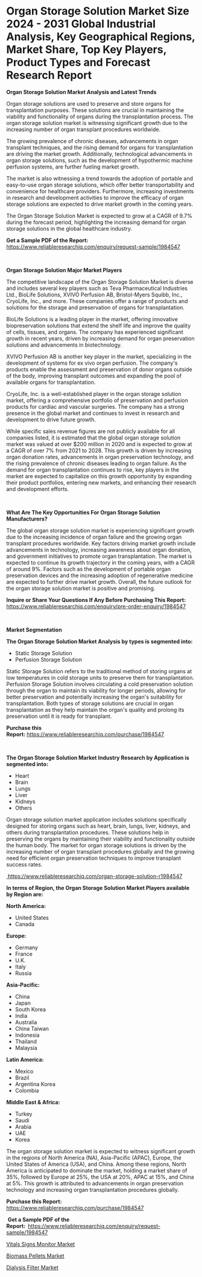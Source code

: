 <p><h1>Organ Storage Solution Market Size 2024 - 2031 Global Industrial Analysis, Key Geographical Regions, Market Share, Top Key Players, Product Types and Forecast Research Report</h1></p><p><strong>Organ Storage Solution Market Analysis and Latest Trends</strong></p>
<p><p>Organ storage solutions are used to preserve and store organs for transplantation purposes. These solutions are crucial in maintaining the viability and functionality of organs during the transplantation process. The organ storage solution market is witnessing significant growth due to the increasing number of organ transplant procedures worldwide.</p><p>The growing prevalence of chronic diseases, advancements in organ transplant techniques, and the rising demand for organs for transplantation are driving the market growth. Additionally, technological advancements in organ storage solutions, such as the development of hypothermic machine perfusion systems, are further fueling market growth.</p><p>The market is also witnessing a trend towards the adoption of portable and easy-to-use organ storage solutions, which offer better transportability and convenience for healthcare providers. Furthermore, increasing investments in research and development activities to improve the efficacy of organ storage solutions are expected to drive market growth in the coming years.</p><p>The Organ Storage Solution Market is expected to grow at a CAGR of 9.7% during the forecast period, highlighting the increasing demand for organ storage solutions in the global healthcare industry.</p></p>
<p><strong>Get a Sample PDF of the Report:&nbsp;</strong> <a href="https://www.reliableresearchiq.com/enquiry/request-sample/1984547">https://www.reliableresearchiq.com/enquiry/request-sample/1984547</a></p>
<p>&nbsp;</p>
<p><strong>Organ Storage Solution Major Market Players</strong></p>
<p><p>The competitive landscape of the Organ Storage Solution Market is diverse and includes several key players such as Teva Pharmaceutical Industries Ltd., BioLife Solutions, XVIVO Perfusion AB, Bristol-Myers Squibb, Inc., CryoLife, Inc., and more. These companies offer a range of products and solutions for the storage and preservation of organs for transplantation.</p><p>BioLife Solutions is a leading player in the market, offering innovative biopreservation solutions that extend the shelf life and improve the quality of cells, tissues, and organs. The company has experienced significant growth in recent years, driven by increasing demand for organ preservation solutions and advancements in biotechnology.</p><p>XVIVO Perfusion AB is another key player in the market, specializing in the development of systems for ex vivo organ perfusion. The company's products enable the assessment and preservation of donor organs outside of the body, improving transplant outcomes and expanding the pool of available organs for transplantation.</p><p>CryoLife, Inc. is a well-established player in the organ storage solution market, offering a comprehensive portfolio of preservation and perfusion products for cardiac and vascular surgeries. The company has a strong presence in the global market and continues to invest in research and development to drive future growth.</p><p>While specific sales revenue figures are not publicly available for all companies listed, it is estimated that the global organ storage solution market was valued at over $200 million in 2020 and is expected to grow at a CAGR of over 7% from 2021 to 2028. This growth is driven by increasing organ donation rates, advancements in organ preservation technology, and the rising prevalence of chronic diseases leading to organ failure. As the demand for organ transplantation continues to rise, key players in the market are expected to capitalize on this growth opportunity by expanding their product portfolios, entering new markets, and enhancing their research and development efforts.</p></p>
<p>&nbsp;</p>
<p><strong>What Are The Key Opportunities For Organ Storage Solution Manufacturers?</strong></p>
<p><p>The global organ storage solution market is experiencing significant growth due to the increasing incidence of organ failure and the growing organ transplant procedures worldwide. Key factors driving market growth include advancements in technology, increasing awareness about organ donation, and government initiatives to promote organ transplantation. The market is expected to continue its growth trajectory in the coming years, with a CAGR of around 9%. Factors such as the development of portable organ preservation devices and the increasing adoption of regenerative medicine are expected to further drive market growth. Overall, the future outlook for the organ storage solution market is positive and promising.</p></p>
<p><strong>Inquire or Share Your Questions If Any Before Purchasing This Report:</strong> <a href="https://www.reliableresearchiq.com/enquiry/pre-order-enquiry/1984547">https://www.reliableresearchiq.com/enquiry/pre-order-enquiry/1984547</a></p>
<p>&nbsp;</p>
<p><strong>Market Segmentation</strong></p>
<p><strong>The Organ Storage Solution Market Analysis by types is segmented into:</strong></p>
<p><ul><li>Static Storage Solution</li><li>Perfusion Storage Solution</li></ul></p>
<p><p>Static Storage Solution refers to the traditional method of storing organs at low temperatures in cold storage units to preserve them for transplantation. Perfusion Storage Solution involves circulating a cold preservation solution through the organ to maintain its viability for longer periods, allowing for better preservation and potentially increasing the organ's suitability for transplantation. Both types of storage solutions are crucial in organ transplantation as they help maintain the organ's quality and prolong its preservation until it is ready for transplant.</p></p>
<p><strong>Purchase this Report:&nbsp;</strong><a href="https://www.reliableresearchiq.com/purchase/1984547">https://www.reliableresearchiq.com/purchase/1984547</a></p>
<p>&nbsp;</p>
<p><strong>The Organ Storage Solution Market Industry Research by Application is segmented into:</strong></p>
<p><ul><li>Heart</li><li>Brain</li><li>Lungs</li><li>Liver</li><li>Kidneys</li><li>Others</li></ul></p>
<p><p>Organ storage solution market application includes solutions specifically designed for storing organs such as heart, brain, lungs, liver, kidneys, and others during transplantation procedures. These solutions help in preserving the organs by maintaining their viability and functionality outside the human body. The market for organ storage solutions is driven by the increasing number of organ transplant procedures globally and the growing need for efficient organ preservation techniques to improve transplant success rates.</p></p>
<p><a href="https://www.reliableresearchiq.com/organ-storage-solution-r1984547">&nbsp;https://www.reliableresearchiq.com/organ-storage-solution-r1984547</a></p>
<p><strong>In terms of Region, the Organ Storage Solution Market Players available by Region are:</strong></p>
<p>
    <p> <strong> North America: </strong>
        <ul>
            <li>United States</li>
            <li>Canada</li>
        </ul>
        </p> 
    <p> <strong> Europe: </strong>
        <ul>
            <li>Germany</li>
            <li>France</li>
            <li>U.K.</li>
            <li>Italy</li>
            <li>Russia</li>
        </ul>
        </p> 
    <p> <strong> Asia-Pacific: </strong>
        <ul>
            <li>China</li>
            <li>Japan</li>
            <li>South Korea</li>
            <li>India</li>
            <li>Australia</li>
            <li>China Taiwan</li>
            <li>Indonesia</li>
            <li>Thailand</li>
            <li>Malaysia</li>
        </ul>
        </p> 
    <p> <strong> Latin America: </strong>
        <ul>
            <li>Mexico</li>
            <li>Brazil</li>
            <li>Argentina Korea</li>
            <li>Colombia</li>
        </ul>
        </p> 
    <p> <strong> Middle East & Africa: </strong>
        <ul>
            <li>Turkey</li>
            <li>Saudi</li>
            <li>Arabia</li>
            <li>UAE</li>
            <li>Korea</li>
        </ul>
    </p>
    </p>
<p><p>The organ storage solution market is expected to witness significant growth in the regions of North America (NA), Asia-Pacific (APAC), Europe, the United States of America (USA), and China. Among these regions, North America is anticipated to dominate the market, holding a market share of 35%, followed by Europe at 25%, the USA at 20%, APAC at 15%, and China at 5%. This growth is attributed to advancements in organ preservation technology and increasing organ transplantation procedures globally.</p></p>
<p><strong>Purchase this Report: </strong><a href="https://www.reliableresearchiq.com/purchase/1984547">https://www.reliableresearchiq.com/purchase/1984547</a></p>
<p>&nbsp;<strong>Get a Sample PDF of the Report:&nbsp;&nbsp;</strong><a href="https://www.reliableresearchiq.com/enquiry/request-sample/1984547">https://www.reliableresearchiq.com/enquiry/request-sample/1984547</a></p>
<p><strong></strong></p>
<p><p><a href="https://github.com/widyafarer/Market-Research-Report-List-1/blob/main/vitals-signs-monitor-market.md">Vitals Signs Monitor Market</a></p><p><a href="https://www.linkedin.com/pulse/biomass-pellets-market-size-share-analysis-growth-trends-nctbf?trackingId=IjjZIKoHQjqEzJkL4YYHgg%3D%3D">Biomass Pellets Market</a></p><p><a href="https://github.com/sydneyHaley871/Market-Research-Report-List-1/blob/main/dialysis-filter-market.md">Dialysis Filter Market</a></p></p>